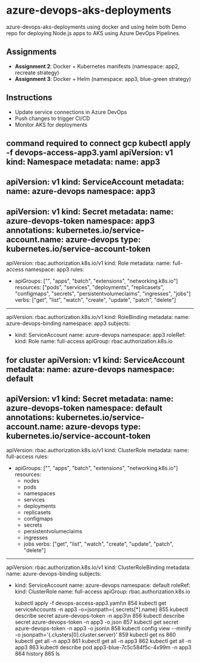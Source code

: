# azure-devops-aks-deployments
azure-devops-aks-deployments using docker and using helm both 
Demo repo for deploying Node.js apps to AKS using Azure DevOps Pipelines.

## Assignments
- **Assignment 2**: Docker + Kubernetes manifests (namespace: app2, recreate strategy)
- **Assignment 3**: Docker + Helm (namespace: app3, blue-green strategy)

## Instructions
- Update service connections in Azure DevOps
- Push changes to trigger CI/CD
- Monitor AKS for deployments

command required to connect gcp 
kubectl apply -f devops-access-app3.yaml
apiVersion: v1
kind: Namespace
metadata:
  name: app3
---
apiVersion: v1
kind: ServiceAccount
metadata:
  name: azure-devops
  namespace: app3
---
apiVersion: v1
kind: Secret
metadata:
  name: azure-devops-token
  namespace: app3
  annotations:
    kubernetes.io/service-account.name: azure-devops
type: kubernetes.io/service-account-token
---
apiVersion: rbac.authorization.k8s.io/v1
kind: Role
metadata:
  name: full-access
  namespace: app3
rules:
- apiGroups: ["", "apps", "batch", "extensions", "networking.k8s.io"]
  resources: ["pods", "services", "deployments", "replicasets", "configmaps", "secrets", "persistentvolumeclaims", "ingresses", "jobs"]
  verbs: ["get", "list", "watch", "create", "update", "patch", "delete"]
---
apiVersion: rbac.authorization.k8s.io/v1
kind: RoleBinding
metadata:
  name: azure-devops-binding
  namespace: app3
subjects:
- kind: ServiceAccount
  name: azure-devops
  namespace: app3
roleRef:
  kind: Role
  name: full-access
  apiGroup: rbac.authorization.k8s.io

for cluster 
apiVersion: v1
kind: ServiceAccount
metadata:
  name: azure-devops
  namespace: default
---
apiVersion: v1
kind: Secret
metadata:
  name: azure-devops-token
  namespace: default
  annotations:
    kubernetes.io/service-account.name: azure-devops
type: kubernetes.io/service-account-token
---
apiVersion: rbac.authorization.k8s.io/v1
kind: ClusterRole
metadata:
  name: full-access
rules:
- apiGroups: ["", "apps", "batch", "extensions", "networking.k8s.io"]
  resources:
    - nodes
    - pods
    - namespaces
    - services
    - deployments
    - replicasets
    - configmaps
    - secrets
    - persistentvolumeclaims
    - ingresses
    - jobs
  verbs: ["get", "list", "watch", "create", "update", "patch", "delete"]
---
apiVersion: rbac.authorization.k8s.io/v1
kind: ClusterRoleBinding
metadata:
  name: azure-devops-binding
subjects:
- kind: ServiceAccount
  name: azure-devops
  namespace: default
roleRef:
  kind: ClusterRole
  name: full-access
  apiGroup: rbac.authorization.k8s.io




  kubectl apply -f devops-access-app3.yaml\n
  854  kubectl get serviceAccounts  -n app3 -o=jsonpath={.secrets[*].name}
  855  kubectl describe secret azure-devops-token -n app3\n
  856  kubectl describe secret azure-devops-token -n app3 -o json 
  857  kubectl get secret azure-devops-token -n app3 -o json\n
  858   kubectl config view --minify -o jsonpath='{.clusters[0].cluster.server}'
  859  kubectl get ns
  860  kubectl get all -n app3
  861  kubectl get all -n app3
  862  kubectl get all -n app3
  863  kubectl describe pod app3-blue-7c5c584f5c-4x99m -n app3
  864  history 
  865  ls


